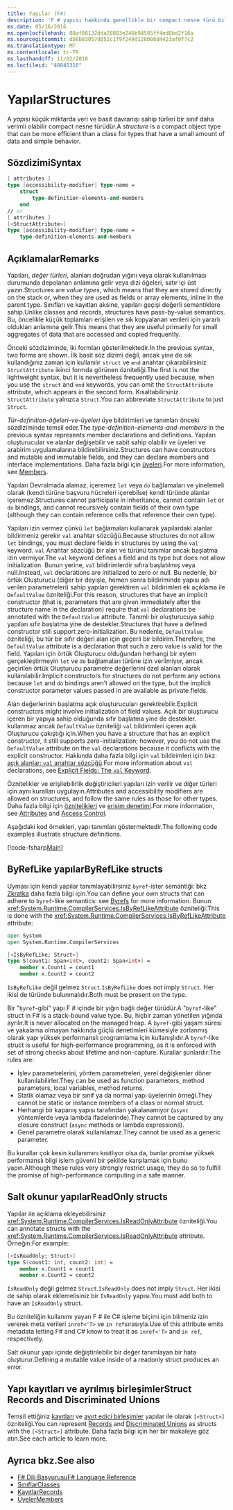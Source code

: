 ```yaml
---
title: Yapılar (F#)
description: 'F # yapısı hakkında genellikle bir compact nesne türü bilgi türleri küçük miktarda veri ve basit davranışı için bir sınıf daha verimlidir.'
ms.date: 05/16/2016
ms.openlocfilehash: 08af88132dda28883e246b94585ff4ed8bd2f16a
ms.sourcegitcommit: db8b83057d052c1f9f249d128b08d4423af0f7c2
ms.translationtype: MT
ms.contentlocale: tr-TR
ms.lasthandoff: 11/02/2018
ms.locfileid: "48845310"
---
```

# <a name="structures"></a><span data-ttu-id="8001f-103">Yapılar</span><span class="sxs-lookup"><span data-stu-id="8001f-103">Structures</span></span>

<span data-ttu-id="8001f-104">A *yapısı* küçük miktarda veri ve basit davranışı sahip türleri bir sınıf daha verimli olabilir compact nesne türüdür.</span><span class="sxs-lookup"><span data-stu-id="8001f-104">A *structure* is a compact object type that can be more efficient than a class for types that have a small amount of data and simple behavior.</span></span>

## <a name="syntax"></a><span data-ttu-id="8001f-105">Sözdizimi</span><span class="sxs-lookup"><span data-stu-id="8001f-105">Syntax</span></span>

```fsharp
[ attributes ]
type [accessibility-modifier] type-name =
    struct
        type-definition-elements-and-members
    end
// or
[ attributes ]
[<StructAttribute>]
type [accessibility-modifier] type-name =
    type-definition-elements-and-members
```

## <a name="remarks"></a><span data-ttu-id="8001f-106">Açıklamalar</span><span class="sxs-lookup"><span data-stu-id="8001f-106">Remarks</span></span>

<span data-ttu-id="8001f-107">Yapıları, *değer türleri*, alanları doğrudan yığını veya olarak kullanılması durumunda depolanan anlamına gelir veya dizi öğeleri, satır içi üst yazın.</span><span class="sxs-lookup"><span data-stu-id="8001f-107">Structures are *value types*, which means that they are stored directly on the stack or, when they are used as fields or array elements, inline in the parent type.</span></span> <span data-ttu-id="8001f-108">Sınıfları ve kayıtları aksine, yapıları geçişi değerli semantiklere sahip.</span><span class="sxs-lookup"><span data-stu-id="8001f-108">Unlike classes and records, structures have pass-by-value semantics.</span></span> <span data-ttu-id="8001f-109">Bu, öncelikle küçük toplamları erişilen ve sık kopyalanan verileri için yararlı oldukları anlamına gelir.</span><span class="sxs-lookup"><span data-stu-id="8001f-109">This means that they are useful primarily for small aggregates of data that are accessed and copied frequently.</span></span>

<span data-ttu-id="8001f-110">Önceki sözdiziminde, iki formları gösterilmektedir.</span><span class="sxs-lookup"><span data-stu-id="8001f-110">In the previous syntax, two forms are shown.</span></span> <span data-ttu-id="8001f-111">İlk basit söz dizimi değil, ancak yine de sık kullandığınız zaman için kullanılır `struct` ve `end` anahtar çıkarabilirsiniz `StructAttribute` ikinci formda görünen özniteliği.</span><span class="sxs-lookup"><span data-stu-id="8001f-111">The first is not the lightweight syntax, but it is nevertheless frequently used because, when you use the `struct` and `end` keywords, you can omit the `StructAttribute` attribute, which appears in the second form.</span></span> <span data-ttu-id="8001f-112">Kısaltabilirsiniz `StructAttribute` yalnızca `Struct`.</span><span class="sxs-lookup"><span data-stu-id="8001f-112">You can abbreviate `StructAttribute` to just `Struct`.</span></span>

<span data-ttu-id="8001f-113">*Tür-definition-öğeleri-ve-üyeleri* üye bildirimleri ve tanımları önceki sözdiziminde temsil eder.</span><span class="sxs-lookup"><span data-stu-id="8001f-113">The *type-definition-elements-and-members* in the previous syntax represents member declarations and definitions.</span></span> <span data-ttu-id="8001f-114">Yapıları oluşturucular ve alanlar değişebilir ve sabit sahip olabilir ve üyeleri ve arabirim uygulamalarına bildirebilirsiniz.</span><span class="sxs-lookup"><span data-stu-id="8001f-114">Structures can have constructors and mutable and immutable fields, and they can declare members and interface implementations.</span></span> <span data-ttu-id="8001f-115">Daha fazla bilgi için [üyeleri](members/index.md).</span><span class="sxs-lookup"><span data-stu-id="8001f-115">For more information, see [Members](members/index.md).</span></span>

<span data-ttu-id="8001f-116">Yapıları Devralmada alamaz, içeremez `let` veya `do` bağlamaları ve yinelemeli olarak (kendi türüne başvuru hücreleri içerebilse) kendi türünde alanlar içeremez.</span><span class="sxs-lookup"><span data-stu-id="8001f-116">Structures cannot participate in inheritance, cannot contain `let` or `do` bindings, and cannot recursively contain fields of their own type (although they can contain reference cells that reference their own type).</span></span>

<span data-ttu-id="8001f-117">Yapıları izin vermez çünkü `let` bağlamaları kullanarak yapılardaki alanlar bildirmeniz gerekir `val` anahtar sözcüğü.</span><span class="sxs-lookup"><span data-stu-id="8001f-117">Because structures do not allow `let` bindings, you must declare fields in structures by using the `val` keyword.</span></span> <span data-ttu-id="8001f-118">`val` Anahtar sözcüğü bir alan ve türünü tanımlar ancak başlatma izin vermiyor.</span><span class="sxs-lookup"><span data-stu-id="8001f-118">The `val` keyword defines a field and its type but does not allow initialization.</span></span> <span data-ttu-id="8001f-119">Bunun yerine, `val` bildirimlerdir sıfıra başlatılmış veya null.</span><span class="sxs-lookup"><span data-stu-id="8001f-119">Instead, `val` declarations are initialized to zero or null.</span></span> <span data-ttu-id="8001f-120">Bu nedenle, bir örtük Oluşturucu (diğer bir deyişle, hemen sonra bildiriminde yapısı adı verilen parametreleri) sahip yapıları gerektiren `val` bildirimleri ek açıklama ile `DefaultValue` özniteliği.</span><span class="sxs-lookup"><span data-stu-id="8001f-120">For this reason, structures that have an implicit constructor (that is, parameters that are given immediately after the structure name in the declaration) require that `val` declarations be annotated with the `DefaultValue` attribute.</span></span> <span data-ttu-id="8001f-121">Tanımlı bir oluşturucuya sahip yapıları sıfır başlatma yine de destekler.</span><span class="sxs-lookup"><span data-stu-id="8001f-121">Structures that have a defined constructor still support zero-initialization.</span></span> <span data-ttu-id="8001f-122">Bu nedenle, `DefaultValue` özniteliği, bu tür bir sıfır değeri alan için geçerli bir bildirim.</span><span class="sxs-lookup"><span data-stu-id="8001f-122">Therefore, the `DefaultValue` attribute is a declaration that such a zero value is valid for the field.</span></span> <span data-ttu-id="8001f-123">Yapıları için örtük Oluşturucu olduğundan herhangi bir eylem gerçekleştirmeyin `let` ve `do` bağlamaları türüne izin verilmiyor, ancak geçirilen örtük Oluşturucu parametre değerlerini özel alanları olarak kullanılabilir.</span><span class="sxs-lookup"><span data-stu-id="8001f-123">Implicit constructors for structures do not perform any actions because `let` and `do` bindings aren’t allowed on the type, but the implicit constructor parameter values passed in are available as private fields.</span></span>

<span data-ttu-id="8001f-124">Alan değerlerinin başlatma açık oluşturucuları gerektirebilir.</span><span class="sxs-lookup"><span data-stu-id="8001f-124">Explicit constructors might involve initialization of field values.</span></span> <span data-ttu-id="8001f-125">Açık bir oluşturucu içeren bir yapıya sahip olduğunda sıfır başlatma yine de destekler. kullanmaz ancak `DefaultValue` özniteliği `val` bildirimleri içeren açık Oluşturucu çakıştığı için.</span><span class="sxs-lookup"><span data-stu-id="8001f-125">When you have a structure that has an explicit constructor, it still supports zero-initialization; however, you do not use the `DefaultValue` attribute on the `val` declarations because it conflicts with the explicit constructor.</span></span> <span data-ttu-id="8001f-126">Hakkında daha fazla bilgi için `val` bildirimleri için bkz: [açık alanlar: `val` anahtar sözcüğü](members/explicit-fields-the-val-keyword.md).</span><span class="sxs-lookup"><span data-stu-id="8001f-126">For more information about `val` declarations, see [Explicit Fields: The `val` Keyword](members/explicit-fields-the-val-keyword.md).</span></span>

<span data-ttu-id="8001f-127">Öznitelikler ve erişilebilirlik değiştiricileri yapıları izin verilir ve diğer türleri için aynı kuralları uygulayın.</span><span class="sxs-lookup"><span data-stu-id="8001f-127">Attributes and accessibility modifiers are allowed on structures, and follow the same rules as those for other types.</span></span> <span data-ttu-id="8001f-128">Daha fazla bilgi için [öznitelikleri](attributes.md) ve [erişim denetimi](access-control.md).</span><span class="sxs-lookup"><span data-stu-id="8001f-128">For more information, see [Attributes](attributes.md) and [Access Control](access-control.md).</span></span>

<span data-ttu-id="8001f-129">Aşağıdaki kod örnekleri, yapı tanımları göstermektedir.</span><span class="sxs-lookup"><span data-stu-id="8001f-129">The following code examples illustrate structure definitions.</span></span>

[!code-fsharp[Main](../../../samples/snippets/fsharp/lang-ref-1/snippet2501.fs)]

## <a name="byreflike-structs"></a><span data-ttu-id="8001f-130">ByRefLike yapılar</span><span class="sxs-lookup"><span data-stu-id="8001f-130">ByRefLike structs</span></span>

<span data-ttu-id="8001f-131">Uyması için kendi yapılar tanımlayabilirsiniz `byref`-ister semantiği: bkz [Zkratka](byrefs.md) daha fazla bilgi için.</span><span class="sxs-lookup"><span data-stu-id="8001f-131">You can define your own structs that can adhere to `byref`-like semantics: see [Byrefs](byrefs.md) for more information.</span></span> <span data-ttu-id="8001f-132">Bunun <xref:System.Runtime.CompilerServices.IsByRefLikeAttribute> özniteliği:</span><span class="sxs-lookup"><span data-stu-id="8001f-132">This is done with the <xref:System.Runtime.CompilerServices.IsByRefLikeAttribute> attribute:</span></span>

```fsharp
open System
open System.Runtime.CompilerServices

[<IsByRefLike; Struct>]
type S(count1: Span<int>, count2: Span<int>) =
    member x.Count1 = count1
    member x.Count2 = count2
```

<span data-ttu-id="8001f-133">`IsByRefLike` değil gelmez `Struct`.</span><span class="sxs-lookup"><span data-stu-id="8001f-133">`IsByRefLike` does not imply `Struct`.</span></span> <span data-ttu-id="8001f-134">Her ikisi de türünde bulunmalıdır.</span><span class="sxs-lookup"><span data-stu-id="8001f-134">Both must be present on the type.</span></span>

<span data-ttu-id="8001f-135">Bir "`byref`-gibi" yapı F # içinde bir yığın bağlı değer türüdür.</span><span class="sxs-lookup"><span data-stu-id="8001f-135">A "`byref`-like" struct in F# is a stack-bound value type.</span></span> <span data-ttu-id="8001f-136">Bu, hiçbir zaman yönetilen yığında ayrılır.</span><span class="sxs-lookup"><span data-stu-id="8001f-136">It is never allocated on the managed heap.</span></span> <span data-ttu-id="8001f-137">A `byref`-gibi yaşam süresi ve yakalama olmayan hakkında güçlü denetimleri kümesiyle zorlanmış olarak yapı yüksek performanslı programlama için kullanışlıdır.</span><span class="sxs-lookup"><span data-stu-id="8001f-137">A `byref`-like struct is useful for high-performance programming, as it is enforced with set of strong checks about lifetime and non-capture.</span></span> <span data-ttu-id="8001f-138">Kurallar şunlardır:</span><span class="sxs-lookup"><span data-stu-id="8001f-138">The rules are:</span></span>

* <span data-ttu-id="8001f-139">İşlev parametrelerini, yöntem parametreleri, yerel değişkenler döner kullanılabilirler.</span><span class="sxs-lookup"><span data-stu-id="8001f-139">They can be used as function parameters, method parameters, local variables, method returns.</span></span>
* <span data-ttu-id="8001f-140">Statik olamaz veya bir sınıf ya da normal yapı üyelerinin örneği.</span><span class="sxs-lookup"><span data-stu-id="8001f-140">They cannot be static or instance members of a class or normal struct.</span></span>
* <span data-ttu-id="8001f-141">Herhangi bir kapanış yapısı tarafından yakalanamıyor (`async` yöntemlerde veya lambda ifadelerinde).</span><span class="sxs-lookup"><span data-stu-id="8001f-141">They cannot be captured by any closure construct (`async` methods or lambda expressions).</span></span>
* <span data-ttu-id="8001f-142">Genel parametre olarak kullanılamaz.</span><span class="sxs-lookup"><span data-stu-id="8001f-142">They cannot be used as a generic parameter.</span></span>

<span data-ttu-id="8001f-143">Bu kurallar çok kesin kullanımını kısıtlıyor olsa da, bunlar promise yüksek performanslı bilgi işlem güvenli bir şekilde karşılamak için bunu yapın.</span><span class="sxs-lookup"><span data-stu-id="8001f-143">Although these rules very strongly restrict usage, they do so to fulfill the promise of high-performance computing in a safe manner.</span></span>

## <a name="readonly-structs"></a><span data-ttu-id="8001f-144">Salt okunur yapılar</span><span class="sxs-lookup"><span data-stu-id="8001f-144">ReadOnly structs</span></span>

<span data-ttu-id="8001f-145">Yapılar ile açıklama ekleyebilirsiniz <xref:System.Runtime.CompilerServices.IsReadOnlyAttribute> özniteliği.</span><span class="sxs-lookup"><span data-stu-id="8001f-145">You can annotate structs with the <xref:System.Runtime.CompilerServices.IsReadOnlyAttribute> attribute.</span></span> <span data-ttu-id="8001f-146">Örneğin:</span><span class="sxs-lookup"><span data-stu-id="8001f-146">For example:</span></span>

```fsharp
[<IsReadOnly; Struct>]
type S(count1: int, count2: int) =
    member x.Count1 = count1
    member x.Count2 = count2
```

<span data-ttu-id="8001f-147">`IsReadOnly` değil gelmez `Struct`.</span><span class="sxs-lookup"><span data-stu-id="8001f-147">`IsReadOnly` does not imply `Struct`.</span></span> <span data-ttu-id="8001f-148">Her ikisi de sahip olarak eklemelisiniz bir `IsReadOnly` yapısı.</span><span class="sxs-lookup"><span data-stu-id="8001f-148">You must add both to have an `IsReadOnly` struct.</span></span>

<span data-ttu-id="8001f-149">Bu özniteliğin kullanımı yayan F # ile C# işleme biçimi için bilmeniz izin vererek meta verileri `inref<'T>` ve `in ref`sırasıyla.</span><span class="sxs-lookup"><span data-stu-id="8001f-149">Use of this attribute emits metadata letting F# and C# know to treat it as `inref<'T>` and `in ref`, respectively.</span></span>

<span data-ttu-id="8001f-150">Salt okunur yapı içinde değiştirilebilir bir değer tanımlayan bir hata oluşturur.</span><span class="sxs-lookup"><span data-stu-id="8001f-150">Defining a mutable value inside of a readonly struct produces an error.</span></span>

## <a name="struct-records-and-discriminated-unions"></a><span data-ttu-id="8001f-151">Yapı kayıtları ve ayrılmış birleşimler</span><span class="sxs-lookup"><span data-stu-id="8001f-151">Struct Records and Discriminated Unions</span></span>

<span data-ttu-id="8001f-152">Temsil ettiğiniz [kayıtları](records.md) ve [ayırt edici birleşimler](discriminated-unions.md) yapılar ile olarak `[<Struct>]` özniteliği.</span><span class="sxs-lookup"><span data-stu-id="8001f-152">You can represent [Records](records.md) and [Discriminated Unions](discriminated-unions.md) as structs with the `[<Struct>]` attribute.</span></span>  <span data-ttu-id="8001f-153">Daha fazla bilgi için her bir makaleye göz atın.</span><span class="sxs-lookup"><span data-stu-id="8001f-153">See each article to learn more.</span></span>

## <a name="see-also"></a><span data-ttu-id="8001f-154">Ayrıca bkz.</span><span class="sxs-lookup"><span data-stu-id="8001f-154">See also</span></span>

- [<span data-ttu-id="8001f-155">F# Dili Başvurusu</span><span class="sxs-lookup"><span data-stu-id="8001f-155">F# Language Reference</span></span>](index.md)
- [<span data-ttu-id="8001f-156">Sınıflar</span><span class="sxs-lookup"><span data-stu-id="8001f-156">Classes</span></span>](classes.md)
- [<span data-ttu-id="8001f-157">Kayıtlar</span><span class="sxs-lookup"><span data-stu-id="8001f-157">Records</span></span>](records.md)
- [<span data-ttu-id="8001f-158">Üyeler</span><span class="sxs-lookup"><span data-stu-id="8001f-158">Members</span></span>](members/index.md)

